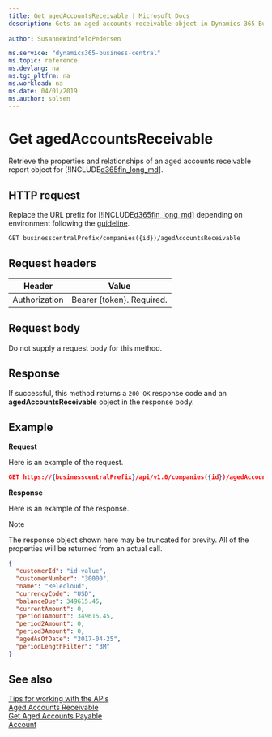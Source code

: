 ```yaml
--- 
title: Get agedAccountsReceivable | Microsoft Docs
description: Gets an aged accounts receivable object in Dynamics 365 Business Central.
 
author: SusanneWindfeldPedersen

ms.service: "dynamics365-business-central"
ms.topic: reference
ms.devlang: na
ms.tgt_pltfrm: na
ms.workload: na
ms.date: 04/01/2019
ms.author: solsen
---
```


# Get agedAccountsReceivable
Retrieve the properties and relationships of an aged accounts receivable report object for [!INCLUDE[d365fin_long_md](../../includes/d365fin_long_md.md)].

## HTTP request
Replace the URL prefix for [!INCLUDE[d365fin_long_md](../../includes/d365fin_long_md.md)] depending on environment following the [guideline](../../v1.0/endpoints-apis-for-dynamics.md).
```
GET businesscentralPrefix/companies({id})/agedAccountsReceivable
```

## Request headers

|Header|Value|
|------|-----|
|Authorization  |Bearer {token}. Required. |

## Request body
Do not supply a request body for this method.

## Response
If successful, this method returns a ```200 OK``` response code and an **agedAccountsReceivable** object in the response body.

## Example

**Request**

Here is an example of the request.

```json
GET https://{businesscentralPrefix}/api/v1.0/companies({id})/agedAccountsReceivable
```

**Response**

Here is an example of the response. 

> [!NOTE]  
>   The response object shown here may be truncated for brevity. All of the properties will be returned from an actual call.

```json
{
  "customerId": "id-value",
  "customerNumber": "30000",
  "name": "Relecloud",
  "currencyCode": "USD",
  "balanceDue": 349615.45,
  "currentAmount": 0,
  "period1Amount": 349615.45,
  "period2Amount": 0,
  "period3Amount": 0,
  "agedAsOfDate": "2017-04-25",
  "periodLengthFilter": "3M"   
}
```


## See also
[Tips for working with the APIs](/dynamics365/business-central/dev-itpro/developer/devenv-connect-apps-tips)  
[Aged Accounts Receivable](../resources/dynamics_agedaccountsreceivable.md)  
[Get Aged Accounts Payable](../api/dynamics_agedaccountspayable_get.md)  
[Account](../resources/dynamics_account.md)  
